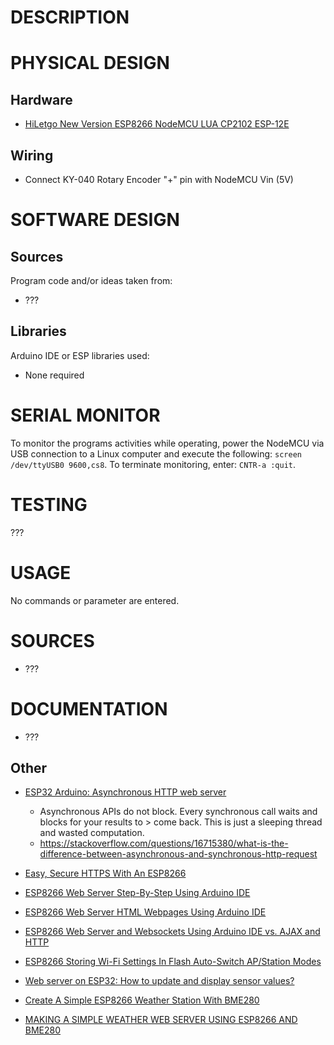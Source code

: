 # DESCRIPTION

# PHYSICAL DESIGN
## Hardware
* [HiLetgo New Version ESP8266 NodeMCU LUA CP2102 ESP-12E](https://www.amazon.com/gp/product/B010O1G1ES)

## Wiring
* Connect KY-040 Rotary Encoder "+" pin with NodeMCU Vin (5V)

# SOFTWARE DESIGN
## Sources
Program code and/or ideas taken from:

* ???

## Libraries
Arduino IDE or ESP libraries used:

* None required

# SERIAL MONITOR
To monitor the programs activities while operating, power the NodeMCU via
USB connection to a Linux computer and execute the following: `screen /dev/ttyUSB0 9600,cs8`.
To terminate monitoring, enter: `CNTR-a :quit`.

# TESTING
???

# USAGE
No commands or parameter are entered.

# SOURCES
* ???

# DOCUMENTATION
* ???

## Other

* [ESP32 Arduino: Asynchronous HTTP web server](https://techtutorialsx.com/2017/12/01/esp32-arduino-asynchronous-http-webserver/)
    * Asynchronous APIs do not block. Every synchronous call waits and blocks for your results to > come back. This is just a sleeping thread and wasted computation.
    * https://stackoverflow.com/questions/16715380/what-is-the-difference-between-asynchronous-and-synchronous-http-request

* [Easy, Secure HTTPS With An ESP8266](https://hackaday.com/2020/07/02/easy-secure-https-with-an-esp8266/)

* [ESP8266 Web Server Step-By-Step Using Arduino IDE](https://www.youtube.com/watch?v=m2fEXhl70OY)
* [ESP8266 Web Server HTML Webpages Using Arduino IDE](https://www.youtube.com/watch?v=VNgFbQAVboA)
* [ESP8266 Web Server and Websockets Using Arduino IDE vs. AJAX and HTTP](https://www.youtube.com/watch?v=ROeT-gyYZfw)
* [ESP8266 Storing Wi-Fi Settings In Flash Auto-Switch AP/Station Modes](https://www.youtube.com/watch?v=lyoBWH92svk)


* [Web server on ESP32: How to update and display sensor values?](https://circuits4you.com/2018/11/20/web-server-on-esp32-how-to-update-and-display-sensor-values/)

* [Create A Simple ESP8266 Weather Station With BME280](https://lastminuteengineers.com/bme280-esp8266-weather-station/)
* [MAKING A SIMPLE WEATHER WEB SERVER USING ESP8266 AND BME280](http://embedded-lab.com/blog/making-simple-weather-web-server-using-esp8266-bme280/)

